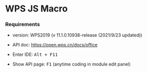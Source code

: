 # WPS JS Macro

### Requirements
- version: WPS2019 (v 11.1.0.10938-release (2021/9/23 updated))

- API doc: https://open.wps.cn/docs/office

- Enter IDE: <kbd>Alt + F11</kbd>

- Show API page: <kbd>F1</kbd> (anytime coding in module edit panel)
